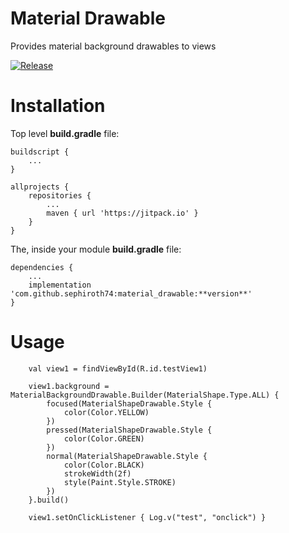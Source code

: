 # Material Drawable
Provides material background drawables to views

[![Release](https://jitpack.io/v/sephiroth74/material_drawable.svg)](https://jitpack.io/#sephiroth74/material_drawable)


# Installation

Top level **build.gradle** file:

    buildscript {
        ...
    }

    allprojects {
        repositories {
            ...
            maven { url 'https://jitpack.io' }
        }
    }


The, inside your module **build.gradle** file:

    dependencies {
        ...
        implementation 'com.github.sephiroth74:material_drawable:**version**'
    }


# Usage

        val view1 = findViewById(R.id.testView1)

        view1.background = MaterialBackgroundDrawable.Builder(MaterialShape.Type.ALL) {
            focused(MaterialShapeDrawable.Style {
                color(Color.YELLOW)
            })
            pressed(MaterialShapeDrawable.Style {
                color(Color.GREEN)
            })
            normal(MaterialShapeDrawable.Style {
                color(Color.BLACK)
                strokeWidth(2f)
                style(Paint.Style.STROKE)
            })
        }.build()

        view1.setOnClickListener { Log.v("test", "onclick") }
